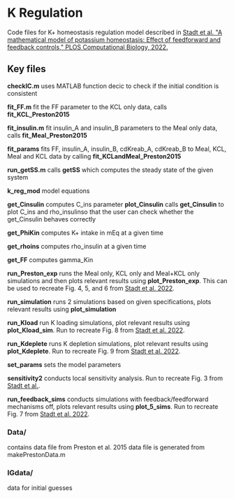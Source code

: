 # K Regulation

Code files for K+ homeostasis regulation model described in [Stadt et al. "A mathematical model of potassium homeostasis: Effect of feedforward and feedback controls," PLOS Computational Biology, 2022.](https://journals.plos.org/ploscompbiol/article?id=10.1371/journal.pcbi.1010607)

## Key files

**checkIC.m** uses MATLAB function decic to check if the initial condition is consistent

**fit_FF.m** fit the FF parameter to the KCL only data, calls **fit_KCL_Preston2015**

**fit_insulin.m** fit insulin_A and insulin_B parameters to the Meal only data, calls **fit_Meal_Preston2015**

**fit_params** fits FF, insulin_A, insulin_B, cdKreab_A, cdKreab_B to Meal, KCL, Meal and KCL data by calling **fit_KCLandMeal_Preston2015**

**run_getSS.m** calls **getSS** which computes the steady state of the given system

**k_reg_mod** model equations

**get_Cinsulin** computes C_ins parameter
**plot_Cinsulin** calls **get_Cinsulin** to plot C_ins and rho_insulinso that the user can check whether the get_Cinsulin  behaves correctly

**get_PhiKin** computes K+ intake in mEq at a given time

**get_rhoins** computes rho_insulin at a given time

**get_FF** computes gamma_Kin

**run_Preston_exp** runs the Meal only, KCL only and Meal+KCL only simulations and then plots relevant results using **plot_Preston_exp**. This can be used to recreate Fig. 4, 5, and 6 from [Stadt et al. 2022](https://journals.plos.org/ploscompbiol/article?id=10.1371/journal.pcbi.1010607).

**run_simulation** runs 2 simulations based on given specifications, plots relevant results using **plot_simulation**

**run_Kload** run K loading simulations, plot relevant results using **plot_Kload_sim**. Run to recreate Fig. 8 from 
[Stadt et al. 2022](https://journals.plos.org/ploscompbiol/article?id=10.1371/journal.pcbi.1010607).

**run_Kdeplete** runs K depletion simulations, plot relevant results using **plot_Kdeplete**. Run to recreate Fig. 9 from [Stadt et al. 2022](https://journals.plos.org/ploscompbiol/article?id=10.1371/journal.pcbi.1010607). 

**set_params** sets the model parameters

**sensitivity2** conducts local sensitivity analysis. Run to recreate Fig. 3 from [Stadt et al.](https://www.biorxiv.org/content/10.1101/2022.09.28.509841v1).

**run_feedback_sims** conducts simulations with feedback/feedforward mechanisms off, plots relevant results using **plot_5_sims**. Run to recreate Fig. 7 from [Stadt et al. 2022](https://journals.plos.org/ploscompbiol/article?id=10.1371/journal.pcbi.1010607).


### Data/
contains data file from Preston et al. 2015
data file is generated from makePrestonData.m

### IGdata/
data for initial guesses


